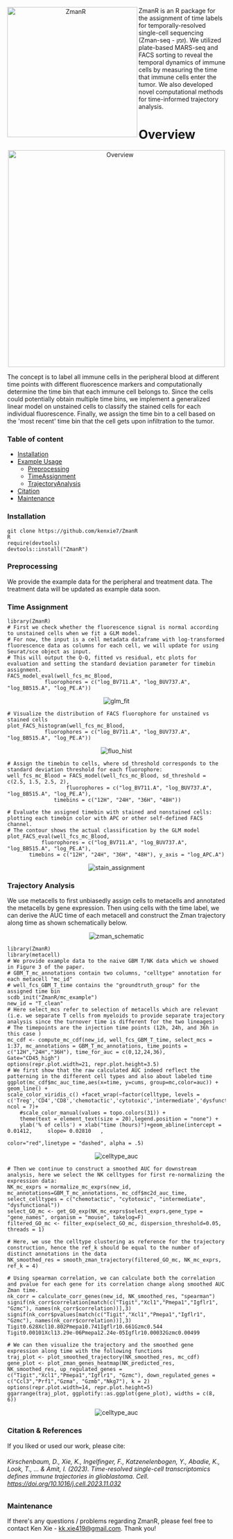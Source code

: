 
<p align = "center">
    <img width="300px" src="./pic/TEST3.png" align="left" alt="ZmanR" />
</p>

<p>ZmanR is an R package for the assignment of time labels for temporally-resolved single-cell sequencing (Zman-seq - זמן). We utilized plate-based MARS-seq and FACS sorting to reveal the temporal dynamics of immune cells by measuring the time that immune cells enter the tumor. We also developed novel computational methods for time-informed trajectory analysis. 
</p> 


Overview
========
<p align = "center">
<img width="500px" src="./pic/time_labeling.png" alt="Overview" title="Overview" align="center">
</p>
The concept is to label all immune cells in the peripheral blood at different time points with different fluorescence markers and computationally determine the time bin that each immune cell belongs to. Since the cells could potentially obtain multiple time bins, we implement a generalized linear model on unstained cells to classify the stained cells for each individual fluorescence. Finally, we assign the time bin to a cell based on the 'most recent' time bin that the cell gets upon infiltration to the tumor. 
</p> 

### Table of content
- [Installation](#Installation)
- [Example Usage](#example-usage)
    - [Preprocessing](#--Preprocessing)
    - [TimeAssignment](#--Time-Assignment)
    - [TrajectoryAnalysis](#--Trajectory-Analysis)
- [Citation](#citation-&-references)
- [Maintenance](#Maintenance)
### Installation
	git clone https://github.com/kenxie7/ZmanR
	R
	require(devtools)
	devtools::install("ZmanR")
### Preprocessing
We provide the example data for the peripheral and treatment data. The treatment data will be updated as example data soon. </br>
### Time Assignment

    library(ZmanR)
    # First we check whether the fluorescence signal is normal according to unstained cells when we fit a GLM model.
    # For now, the input is a cell metadata dataframe with log-transformed fluorescence data as columns for each cell, we will update for using Seurat/sce object as input. 
    # This will output the Q-Q, fitted vs residual, etc plots for evaluation and setting the standard deviation parameter for timebin assignment.
    FACS_model_eval(well_fcs_mc_Blood,
    		    fluorophores = c("log_BV711.A", "log_BUV737.A", "log_BB515.A", "log_PE.A"))
    
<div align="center">
<img src="./pic/glm_fit.png" alt="glm_fit"/>
</div>

    # Visualize the distribution of FACS fluorophore for unstained vs stained cells
    plot_FACS_histogram(well_fcs_mc_Blood, 
    			fluorophores = c("log_BV711.A", "log_BUV737.A", "log_BB515.A", "log_PE.A"))
    
<div align="center">
<img src="./pic/fluo_hist.png" alt="fluo_hist"/>
</div>

    # Assign the timebin to cells, where sd_threshold corresponds to the standard deviation threshold for each fluorophore:
    well_fcs_mc_Blood = FACS_model(well_fcs_mc_Blood, sd_threshold = c(2.5, 1.5, 2.5, 2),
    				   fluorophores = c("log_BV711.A", "log_BUV737.A", "log_BB515.A", "log_PE.A"),
  				   timebins = c("12H", "24H", "36H", "48H"))

    # Evaluate the assigned timebin with stained and nonstained cells: plotting each timebin color with APC or other self-defined FACS channel.
    # The contour shows the actual classification by the GLM model
    plot_FACS_eval(well_fcs_mc_Blood, 
    		   fluorophores = c("log_BV711.A", "log_BUV737.A", "log_BB515.A", "log_PE.A"),
  		   timebins = c("12H", "24H", "36H", "48H"), y_axis = "log_APC.A")
    
<div align="center">
<img src="./pic/stain_asssignment.png" alt="stain_assignment"/>
</div>

### Trajectory Analysis
We use metacells to first unbiasedly assign cells to metacells and annotated the metacells by gene expression. Then using cells with the time label, we can derive the AUC time of each metacell and construct the Zman trajectory along time as shown schematically below.
<div align="center">
<img src="./pic/zman_schematic.jpg" alt="zman_schematic"/>
</div>

    library(ZmanR)
    library(metacell)
    # We provide example data to the naive GBM T/NK data which we showed in Figure 3 of the paper.
    # GBM_T_mc_annotations contain two columns, "celltype" annotation for each metacell "mc_id" 
    # well_fcs_GBM_T_time contains the "groundtruth_group" for the assigned time bin
    scdb_init("ZmanR/mc_example")
    new_id = "T_clean"
    # Here select_mcs refer to selection of metacells which are relevant (i.e. we separate T cells from myeloids to provide separate trajectory analysis since the turnover time is different for the two lineages)
    # The timepoints are the injection time points (12h, 24h, and 36h in this case )
    mc_cdf <- compute_mc_cdf(new_id, well_fcs_GBM_T_time, select_mcs = 1:37, mc_annotations = GBM_T_mc_annotations, time_points = c("12H","24H","36H"), time_for_auc = c(0,12,24,36), 		Gate="CD45_high")
    options(repr.plot.width=21, repr.plot.height=3.5)
    # We first show that the raw calculated AUC indeed reflect the patterning in the different cell types and also about labeled time
    ggplot(mc_cdf$mc_auc_time,aes(x=time, y=cums, group=mc,color=auc)) + geom_line() +  
    scale_color_viridis_c() +facet_wrap(~factor(celltype, levels = c('Treg','CD4','CD8','chemotactic','cytotoxic','intermediate','dysfunctional')), ncol = 7)+
        #scale_color_manual(values = topo.colors(31)) + 
        theme(text = element_text(size = 20),legend.position = "none") + 
        ylab('% of cells') + xlab("time (hours)")+geom_abline(intercept =  0.01412,     slope= 0.02810   ,
                                                             color="red",linetype = "dashed", alpha = .5) 
<div align="center">
<img src="./pic/celltype_auc.png" alt="celltype_auc"/>
</div>

    # Then we continue to construct a smoothed AUC for downstream analysis, here we select the NK celltypes for first re-normalizing the expression data:
    NK_mc_exprs = normalize_mc_exprs(new_id, mc_annotations=GBM_T_mc_annotations, mc_cdf$mc2d_auc_time, select_celltypes = c("chemotactic", "cytotoxic", "intermediate", 			"dysfunctional"))
    select_GO_mc <- get_GO_exp(NK_mc_exprs$select_exprs,gene_type = "gene_names", organism = "mouse", takelog=F)
    filtered_GO_mc <- filter_exp(select_GO_mc, dispersion_threshold=0.05, threads = 1)

    # Here, we use the celltype clustering as reference for the trajectory construction, hence the ref_k should be equal to the number of distinct annotations in the data
    NK_smoothed_res = smooth_zman_trajectory(filtered_GO_mc, NK_mc_exprs, ref_k = 4)

    # Using spearman correlation, we can calculate both the correlation and pvalue for each gene for its correlation change along smoothed AUC Zman time.
    nk_corr = calculate_corr_genes(new_id, NK_smoothed_res, "spearman")
    signif(nk_corr$correlation[match(c("Tigit","Xcl1","Pmepa1","Igflr1", "Gzmc"), names(nk_corr$correlation))],3)
    signif(nk_corr$pvalues[match(c("Tigit","Xcl1","Pmepa1","Igflr1", "Gzmc"), names(nk_corr$correlation))],3)
    Tigit0.628Xcl10.802Pmepa10.741Igflr10.661Gzmc0.544
    Tigit0.00101Xcl13.29e-06Pmepa12.24e-05Igflr10.00032Gzmc0.00499

    # We can then visualize the trajectory and the smoothed gene expression along time with the following functions
    traj_plot <- plot_smoothed_trajectory(NK_smoothed_res, mc_cdf)
    gene_plot <- plot_zman_genes_heatmap(NK_predicted_res, NK_smoothed_res, up_regulated_genes = c("Tigit","Xcl1","Pmepa1","Igflr1", "Gzmc"), down_regulated_genes = 				c("Ccl3","Prf1","Gzma", "Gzmb","Nkg7"), k = 2)
    options(repr.plot.width=14, repr.plot.height=5)
    ggarrange(traj_plot, ggplotify::as.ggplot(gene_plot), widths = c(8, 6))
    
<div align="center">
<img src="./pic/celltype_auc.png" alt="celltype_auc"/>
</div>

### Citation & References

If you liked or used our work, please cite:
###### Kirschenbaum, D., Xie, K., Ingelfinger, F., Katzenelenbogen, Y., Abadie, K., Look, T., ... & Amit, I. (2023). Time-resolved single-cell transcriptomics defines immune trajectories in glioblastoma. Cell. https://doi.org/10.1016/j.cell.2023.11.032


### Maintenance

If there's any questions / problems regarding ZmanR, please feel free to contact Ken Xie - kk.xie419@gmail.com. Thank you!

